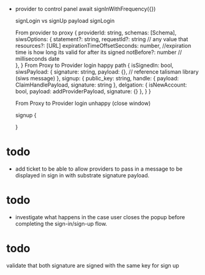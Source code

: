 - provider to control panel
    await signInWithFrequency({})
   
    signLogin vs signUp payload
    signLogin
    
    From provider to proxy
        {
            providerId: string,
            schemas: [Schema],
            siwsOptions: {
                statement?: string,
                requestId?: string // any value that 
                resources?: [URL]
                expirationTimeOffsetSeconds: number, //expiration time is how long its valid for after its signed 
                notBefore?: number // milliseconds date  
            },
        }
    From Proxy to Provider login happy path
    {
        isSignedIn: bool,
        siwsPayload: {
            signature: string,
            payload: {}, // reference talisman library (siws message)
        },
        signup: {
            public_key: string,
            handle: {
                payload: ClaimHandlePayload,
                signature: string
            },
            delgation: {
                isNewAccount: bool,
                payload: addProviderPayload,
                signature: {}
            },
        }
    }
    
    From Proxy to Provider login unhappy (close window)

    signup
    {

    }


# todo
- add ticket to be able to allow providers to pass in a message to be displayed in sign in with substrate signature payload.

# todo
- investigate what happens in the case user closes the popup before
completing the sign-in/sign-up flow.

# todo
validate that both signature are signed with the same key for sign up